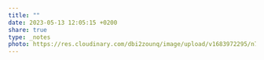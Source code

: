 ```yaml
---
title: ""
date: 2023-05-13 12:05:15 +0200
share: true
type: _notes
photo: https://res.cloudinary.com/dbi2zounq/image/upload/v1683972295/n7fflyqieqbhfydb1jla.jpg
---
```


